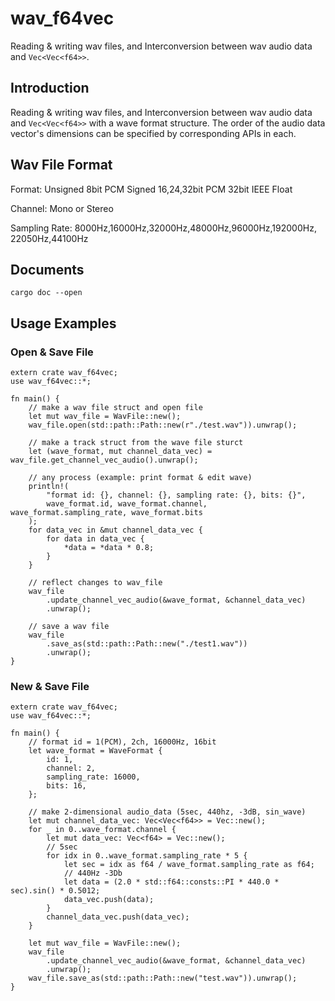 # wav_f64vec
Reading & writing wav files, and Interconversion between wav audio data and `Vec<Vec<f64>>`.

## Introduction
Reading & writing wav files, and Interconversion between wav audio data and `Vec<Vec<f64>>` with a wave format structure.
The order of the audio data vector's dimensions can be specified by corresponding APIs in each.

## Wav File Format

Format:
Unsigned 8bit PCM
Signed 16,24,32bit PCM
32bit IEEE Float

Channel:
Mono or Stereo

Sampling Rate:
8000Hz,16000Hz,32000Hz,48000Hz,96000Hz,192000Hz,
22050Hz,44100Hz

## Documents
```
cargo doc --open
```

## Usage Examples
### Open & Save File
```
extern crate wav_f64vec;
use wav_f64vec::*;

fn main() {
    // make a wav file struct and open file
    let mut wav_file = WavFile::new();
    wav_file.open(std::path::Path::new(r"./test.wav")).unwrap();

    // make a track struct from the wave file sturct
    let (wave_format, mut channel_data_vec) = wav_file.get_channel_vec_audio().unwrap();

    // any process (example: print format & edit wave)
    println!(
        "format id: {}, channel: {}, sampling rate: {}, bits: {}",
        wave_format.id, wave_format.channel, wave_format.sampling_rate, wave_format.bits
    );
    for data_vec in &mut channel_data_vec {
        for data in data_vec {
            *data = *data * 0.8;
        }
    }

    // reflect changes to wav_file
    wav_file
        .update_channel_vec_audio(&wave_format, &channel_data_vec)
        .unwrap();

    // save a wav file
    wav_file
        .save_as(std::path::Path::new("./test1.wav"))
        .unwrap();
}

```
### New & Save File
```
extern crate wav_f64vec;
use wav_f64vec::*;

fn main() {
    // format id = 1(PCM), 2ch, 16000Hz, 16bit
    let wave_format = WaveFormat {
        id: 1,
        channel: 2,
        sampling_rate: 16000,
        bits: 16,
    };

    // make 2-dimensional audio_data (5sec, 440hz, -3dB, sin_wave)
    let mut channel_data_vec: Vec<Vec<f64>> = Vec::new();
    for _ in 0..wave_format.channel {
        let mut data_vec: Vec<f64> = Vec::new();
        // 5sec
        for idx in 0..wave_format.sampling_rate * 5 {
            let sec = idx as f64 / wave_format.sampling_rate as f64;
            // 440Hz -3Db
            let data = (2.0 * std::f64::consts::PI * 440.0 * sec).sin() * 0.5012;
            data_vec.push(data);
        }
        channel_data_vec.push(data_vec);
    }

    let mut wav_file = WavFile::new();
    wav_file
        .update_channel_vec_audio(&wave_format, &channel_data_vec)
        .unwrap();
    wav_file.save_as(std::path::Path::new("test.wav")).unwrap();
}

```